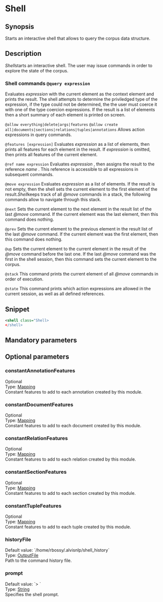 <h1 class="module">Shell</h1>

## Synopsis

Starts an interactive shell that allows to query the corpus data structure.

## Description

*Shell*starts an interactive shell. The user may issue commands in order to explore the state of the corpus.

### Shell commands `@query expression` 
Evaluates *expression* with the current element as the context element and prints the result. The shell attempts to determine the priviledged type of the expression, if the type could not be determined, the the user must coerce it with one of the type coercion expressions. If the result is a list of elements then a short summary of each element is printed on screen.

 `@allow everything|delete|args|features` 
 `@allow create all|documents|sections|relations|tuples|annotations` 
Allows action expressions in query commands.

 `@features [expression]` 
Evaluates *expression* as a list of elements, then prints all features for each element in the result. If *expression* is omitted, then prints all features of the current element.

 `@ref name expression` 
Evaluates *expression* , then assigns the result to the reference *name* . This reference is accessible to all expressions in subsequent commands.

 `@move expression` 
Evaluates *expression* as a list of elements. If the result is not empty, then the shell sets the current element to the first element of the result.*Shell*keeps track of all *@move* commands in a stack, the following commands allow to navigate through this stack.

 `@next` 
Sets the current element to the next element in the result list of the last *@move* command. If the current element was the last element, then this command does nothing.

 `@prev` 
Sets the current element to the previous element in the result list of the last *@move* command. If the current element was the first element, then this command does nothing.

 `@up` 
Sets the current element to the current element in the result of the *@move* command before the last one. If the last *@move* command was the first in the shell session, then this command sets the current element to the corpus.

 `@stack` 
This command prints the current element of all *@move* commands in order of execution.

 `@state` 
This command prints which action expressions are allowed in the current session, as well as all defined references.

## Snippet



```xml
<shell class="Shell>
</shell>
```

## Mandatory parameters

## Optional parameters

<h3 id="constantAnnotationFeatures" class="param">constantAnnotationFeatures</h3>

<div class="param-level param-level-optional">Optional
</div>
<div class="param-type">Type: <a href="../converter/fr.inra.maiage.bibliome.alvisnlp.core.module.types.Mapping" class="converter">Mapping</a>
</div>
Constant features to add to each annotation created by this module.

<h3 id="constantDocumentFeatures" class="param">constantDocumentFeatures</h3>

<div class="param-level param-level-optional">Optional
</div>
<div class="param-type">Type: <a href="../converter/fr.inra.maiage.bibliome.alvisnlp.core.module.types.Mapping" class="converter">Mapping</a>
</div>
Constant features to add to each document created by this module.

<h3 id="constantRelationFeatures" class="param">constantRelationFeatures</h3>

<div class="param-level param-level-optional">Optional
</div>
<div class="param-type">Type: <a href="../converter/fr.inra.maiage.bibliome.alvisnlp.core.module.types.Mapping" class="converter">Mapping</a>
</div>
Constant features to add to each relation created by this module.

<h3 id="constantSectionFeatures" class="param">constantSectionFeatures</h3>

<div class="param-level param-level-optional">Optional
</div>
<div class="param-type">Type: <a href="../converter/fr.inra.maiage.bibliome.alvisnlp.core.module.types.Mapping" class="converter">Mapping</a>
</div>
Constant features to add to each section created by this module.

<h3 id="constantTupleFeatures" class="param">constantTupleFeatures</h3>

<div class="param-level param-level-optional">Optional
</div>
<div class="param-type">Type: <a href="../converter/fr.inra.maiage.bibliome.alvisnlp.core.module.types.Mapping" class="converter">Mapping</a>
</div>
Constant features to add to each tuple created by this module.

<h3 id="historyFile" class="param">historyFile</h3>

<div class="param-level param-level-default-value">Default value: `/home/rbossy/.alvisnlp/shell_history`
</div>
<div class="param-type">Type: <a href="../converter/fr.inra.maiage.bibliome.util.files.OutputFile" class="converter">OutputFile</a>
</div>
Path to the command history file.

<h3 id="prompt" class="param">prompt</h3>

<div class="param-level param-level-default-value">Default value: `> `
</div>
<div class="param-type">Type: <a href="../converter/java.lang.String" class="converter">String</a>
</div>
Specifies the shell prompt.


